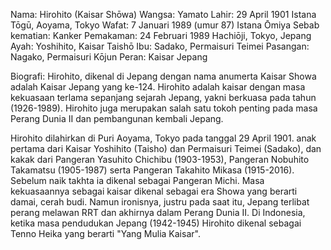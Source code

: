 Nama: Hirohito (Kaisar Shōwa)
Wangsa: Yamato
Lahir: 	29 April 1901
Istana Tōgū, Aoyama, Tokyo
Wafat: 7 Januari 1989 (umur 87)
Istana Ōmiya
Sebab kematian: Kanker
Pemakaman: 24 Februari 1989
Hachiōji, Tokyo, Jepang
Ayah: Yoshihito, Kaisar Taishō
Ibu: Sadako, Permaisuri Teimei
Pasangan: Nagako, Permaisuri Kōjun
Peran: Kaisar Jepang

Biografi:
Hirohito, dikenal di Jepang dengan nama anumerta Kaisar Showa adalah Kaisar Jepang yang ke-124. Hirohito adalah kaisar dengan masa kekuasaan terlama sepanjang sejarah Jepang, yakni berkuasa pada tahun (1926-1989). Hirohito juga merupakan salah satu tokoh penting pada masa Perang Dunia II dan pembangunan kembali Jepang.

Hirohito dilahirkan di Puri Aoyama, Tokyo pada tanggal 29 April 1901. anak pertama dari Kaisar Yoshihito (Taisho) dan Permaisuri Teimei (Sadako), dan kakak dari Pangeran Yasuhito Chichibu (1903-1953), Pangeran Nobuhito Takamatsu (1905-1987) serta Pangeran Takahito Mikasa (1915-2016). Sebelum naik takhta ia dikenal sebagai Pangeran Michi. Masa kekuasaannya sebagai kaisar dikenal sebagai era Showa yang berarti damai, cerah budi. Namun ironisnya, justru pada saat itu, Jepang terlibat perang melawan RRT dan akhirnya dalam Perang Dunia II. Di Indonesia, ketika masa pendudukan Jepang (1942-1945) Hirohito dikenal sebagai Tenno Heika yang berarti "Yang Mulia Kaisar".
